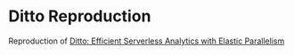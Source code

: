 # Ditto Reproduction

Reproduction of [Ditto: Efficient Serverless Analytics with Elastic Parallelism](https://github.com/chaojin0310/Ditto)
